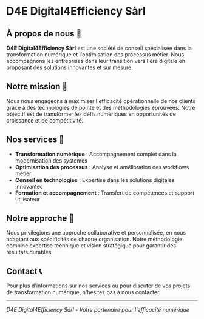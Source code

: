 # D4E Digital4Efficiency Sàrl

## À propos de nous 🚀

**D4E Digital4Efficiency Sàrl** est une société de conseil spécialisée dans la transformation numérique et l'optimisation des processus métier. Nous accompagnons les entreprises dans leur transition vers l'ère digitale en proposant des solutions innovantes et sur mesure.

## Notre mission 🎯

Nous nous engageons à maximiser l'efficacité opérationnelle de nos clients grâce à des technologies de pointe et des méthodologies éprouvées. Notre objectif est de transformer les défis numériques en opportunités de croissance et de compétitivité.

## Nos services 💼

- **Transformation numérique** : Accompagnement complet dans la modernisation des systèmes
- **Optimisation des processus** : Analyse et amélioration des workflows métier
- **Conseil en technologies** : Expertise dans les solutions digitales innovantes
- **Formation et accompagnement** : Transfert de compétences et support utilisateur

## Notre approche 🔧

Nous privilégions une approche collaborative et personnalisée, en nous adaptant aux spécificités de chaque organisation. Notre méthodologie combine expertise technique et vision stratégique pour garantir des résultats durables.

## Contact 📞

Pour plus d'informations sur nos services ou pour discuter de vos projets de transformation numérique, n'hésitez pas à nous contacter.

---

*D4E Digital4Efficiency Sàrl - Votre partenaire pour l'efficacité numérique*
